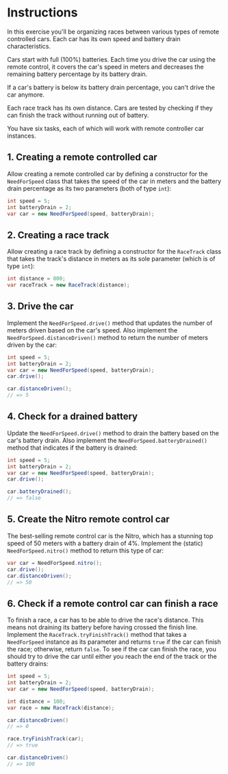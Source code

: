 # Instructions

In this exercise you'll be organizing races between various types of remote controlled cars. Each car has its own speed and battery drain characteristics.

Cars start with full (100%) batteries. Each time you drive the car using the remote control, it covers the car's speed in meters and decreases the remaining battery percentage by its battery drain.

If a car's battery is below its battery drain percentage, you can't drive the car anymore.

Each race track has its own distance. Cars are tested by checking if they can finish the track without running out of battery.

You have six tasks, each of which will work with remote controller car instances.

## 1. Creating a remote controlled car

Allow creating a remote controlled car by defining a constructor for the `NeedForSpeed` class that takes the speed of the car in meters and the battery drain percentage as its two parameters (both of type `int`):

```java
int speed = 5;
int batteryDrain = 2;
var car = new NeedForSpeed(speed, batteryDrain);
```

## 2. Creating a race track

Allow creating a race track by defining a constructor for the `RaceTrack` class that takes the track's distance in meters as its sole parameter (which is of type `int`):

```java
int distance = 800;
var raceTrack = new RaceTrack(distance);
```

## 3. Drive the car

Implement the `NeedForSpeed.drive()` method that updates the number of meters driven based on the car's speed. Also implement the `NeedForSpeed.distanceDriven()` method to return the number of meters driven by the car:

```java
int speed = 5;
int batteryDrain = 2;
var car = new NeedForSpeed(speed, batteryDrain);
car.drive();

car.distanceDriven();
// => 5
```

## 4. Check for a drained battery

Update the `NeedForSpeed.drive()` method to drain the battery based on the car's battery drain. Also implement the `NeedForSpeed.batteryDrained()` method that indicates if the battery is drained:

```java
int speed = 5;
int batteryDrain = 2;
var car = new NeedForSpeed(speed, batteryDrain);
car.drive();

car.batteryDrained();
// => false
```

## 5. Create the Nitro remote control car

The best-selling remote control car is the Nitro, which has a stunning top speed of 50 meters with a battery drain of 4%. Implement the (static) `NeedForSpeed.nitro()` method to return this type of car:

```java
var car = NeedForSpeed.nitro();
car.drive();
car.distanceDriven();
// => 50
```

## 6. Check if a remote control car can finish a race

To finish a race, a car has to be able to drive the race's distance. This means not draining its battery before having crossed the finish line. Implement the `RaceTrack.tryFinishTrack()` method that takes a `NeedForSpeed` instance as its parameter and returns `true` if the car can finish the race; otherwise, return `false`. To see if the car can finish the race, you should try to drive the car until either you reach the end of the track or the battery drains:

```java
int speed = 5;
int batteryDrain = 2;
var car = new NeedForSpeed(speed, batteryDrain);

int distance = 100;
var race = new RaceTrack(distance);

car.distanceDriven()
// => 0

race.tryFinishTrack(car);
// => true

car.distanceDriven()
// => 100
